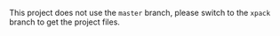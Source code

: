 This project does not use the `master` branch, please
switch to the `xpack` branch to get the project files.
